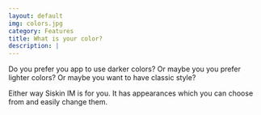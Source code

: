 ```yaml
---
layout: default
img: colors.jpg
category: Features
title: What is your color?
description: |
---
```

  Do you prefer you app to use darker colors? Or maybe you you prefer lighter colors? Or maybe you want to have classic style?

  Either way Siskin IM is for you. It has appearances which you can choose from and easily change them.
